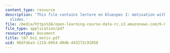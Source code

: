 ```yaml
---
content_type: resource
description: 'This file contains lecture on bluespec I: motivation with the help of
  slides.'
file: /media/https%3A/open-learning-course-data-rc.s3.amazonaws.com/6-884-complex-digital-systems-spring-2005/96dfdea3c2188954d0d6d43272c91058_l07_bs1_motiv.pdf
file_type: application/pdf
resourcetype: Document
title: l07_bs1_motiv.pdf
uid: 96dfdea3-c218-8954-d0d6-d43272c91058
---
```

